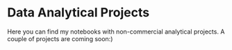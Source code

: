 # Data Analytical Projects
Here you can find my notebooks with non-commercial analytical projects.
A couple of projects are coming soon:)
